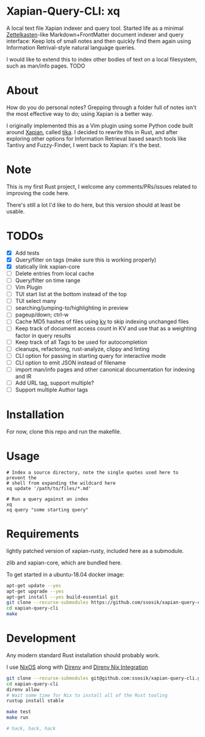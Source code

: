 # Xapian-Query-CLI: xq

A local text file Xapian indexer and query tool. Started life as a minimal
[Zettelkasten](https://zettelkasten.de/posts/overview/#principles)-like
Markdown+FrontMatter document indexer and query interface: Keep lots of small
notes and then quickly find them again using Information Retrival-style natural
language queries.

I would like to extend this to index other bodies of text on a local filesystem,
such as man/info pages. TODO

# About

How do you do personal notes? Grepping through a folder full of notes isn't the
most effective way to do; using Xapian is a better way.

I originally implemented this as a Vim plugin using some Python code built
around [Xapian](https://xapian.org/), called
[tika](https://github.com/ssosik/tika). I decided to rewrite this in Rust, and
after exploring other options for Information Retrieval based search tools like
Tantivy and Fuzzy-Finder, I went back to Xapian: it's the best.

# Note

This is my first Rust project, I welcome any comments/PRs/issues related to
improving the code here.

There's still a lot I'd like to do here, but this version should at least be
usable.

# TODOs

* [x] Add tests
* [x] Query/filter on tags (make sure this is working properly)
* [x] statically link xapian-core
* [ ] Delete entries from local cache
* [ ] Query/filter on time range
* [ ] Vim Plugin
* [ ] TUI start list at the bottom instead of the top
* [ ] TUI select many
* [ ] searching/jumping-to/highlighting in preview
* [ ] pageup/down; ctrl-w
* [ ] Cache MD5 hashes of files using [kv](https://docs.rs/kv/0.22.0/kv/) to
    skip indexing unchanged files
* [ ] Keep track of document access count in KV and use that as a weighting
    factor in query results
* [ ] Keep track of all Tags to be used for autocompletion
* [ ] cleanups, refactoring, rust-analyze, clippy and linting
* [ ] CLI option for passing in starting query for interactive mode
* [ ] CLI option to emit JSON instead of filename
* [ ] import man/info pages and other canonical documentation for indexing and IR
* [ ] Add URL tag, support multiple?
* [ ] Support multiple Author tags

# Installation

For now, clone this repo and run the makefile.

# Usage

```
# Index a source directory, note the single quotes used here to prevent the
# shell from expanding the wildcard here
xq update '/path/to/files/*.md'

# Run a query against an index
xq
xq query "some starting query"
```

# Requirements

lightly patched version of xapian-rusty, included here as a submodule.

zlib and xapian-core, which are bundled here.

To get started in a ubuntu-18.04 docker image:
```bash
apt-get update --yes
apt-get upgrade --yes
apt-get install --yes build-essential git
git clone --recurse-submodules https://github.com/ssosik/xapian-query-cli.git
cd xapian-query-cli
make
```

# Development

Any modern standard Rust installation should probably work.

I use [NixOS](https://nixos.org/) along with [Direnv](https://direnv.net/) and [Direnv Nix Integration](https://github.com/direnv/direnv/wiki/Nix)

```bash
git clone --recurse-submodules git@github.com:ssosik/xapian-query-cli.git
cd xapian-query-cli
direnv allow
# Wait some time for Nix to install all of the Rust tooling
rustup install stable

make test
make run

# hack, hack, hack
```
